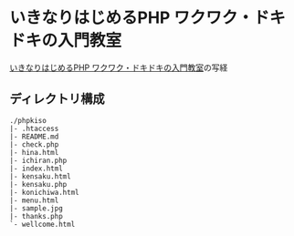 # いきなりはじめるPHP ワクワク・ドキドキの入門教室
[いきなりはじめるPHP ワクワク・ドキドキの入門教室](https://www.amazon.co.jp/%E3%81%84%E3%81%8D%E3%81%AA%E3%82%8A%E3%81%AF%E3%81%98%E3%82%81%E3%82%8BPHP-%E3%83%AF%E3%82%AF%E3%83%AF%E3%82%AF%E3%83%BB%E3%83%89%E3%82%AD%E3%83%89%E3%82%AD%E3%81%AE%E5%85%A5%E9%96%80%E6%95%99%E5%AE%A4-%E8%B0%B7%E8%97%A4%E8%B3%A2%E4%B8%80/dp/4897978858/ref=sr_1_1?ie=UTF8&qid=1551881213&sr=8-1&keywords=%E3%81%84%E3%81%8D%E3%81%AA%E3%82%8A%E3%81%AF%E3%81%98%E3%82%81%E3%82%8Bphp+%E3%83%AF%E3%82%AF%E3%83%AF%E3%82%AF+%E3%83%89%E3%82%AD%E3%83%89%E3%82%AD%E3%81%AE%E5%85%A5%E9%96%80%E6%95%99%E5%AE%A4)の写経

## ディレクトリ構成
```
./phpkiso
|- .htaccess
|- README.md
|- check.php
|- hina.html
|- ichiran.php
|- index.html
|- kensaku.html
|- kensaku.php
|- konichiwa.html
|- menu.html
|- sample.jpg
|- thanks.php
`- wellcome.html
```
